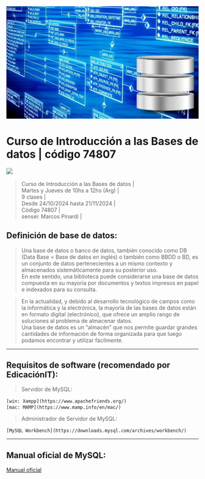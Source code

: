 <img src="extras/headerIMG.jpg">

# Curso de Introducción a las Bases de datos | código 74807

<img src="https://img.shields.io/badge/MySQL-4D9EB1?style=for-the-badge&logo=mysql&logoColor=white">

> Curso de Introducción a las Bases de datos |      
> Martes y Jueves de 10hs a 12hs (Arg) |      
> 9 clases |      
> Desde 24/10/2024 hasta 21/11/2024 |     
> Código 74807 |    
> sensei: Marcos Pinardi |  

## Definición de base de datos:

> Una base de datos o banco de datos, también conocido como DB (Data Base = Base de datos en inglés) o también como BBDD o BD, es un conjunto de datos pertenecientes a un mismo contexto y almacenados sistemáticamente para su posterior uso.  
> En este sentido, una biblioteca puede considerarse una base de datos compuesta en su mayoría por documentos y textos impresos en papel e indexados para su consulta.  

> En la actualidad, y debido al desarrollo tecnológico de campos como la informática y la electrónica, la mayoría de las bases de datos están en formato digital (electrónico), que ofrece un amplio rango de soluciones al problema de almacenar datos.  
> Una base de datos es un “almacén” que nos permite guardar grandes cantidades de información de forma organizada para que luego podamos encontrar y utilizar fácilmente.  

----
## Requisitos de software (recomendado por EdicaciónIT):

> Servidor de MySQL:
    
    [win: Xampp](https://www.apachefriends.org/)  
    [mac: MAMP](https://www.mamp.info/en/mac/)

> Administrador de Servidor de MySQL: 

    [MySQL Workbench](https://downloads.mysql.com/archives/workbench/)

----
## Manual oficial de MySQL:

[Manual oficial](https://dev.mysql.com/doc/refman/8.0/en/sql-statements.html)
